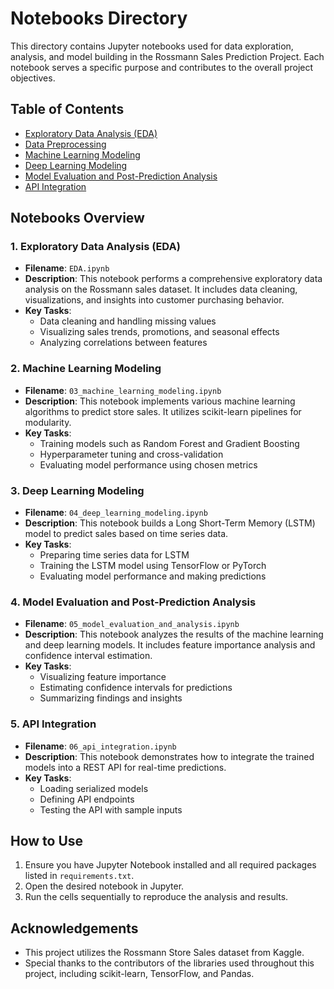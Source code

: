 # Notebooks Directory

This directory contains Jupyter notebooks used for data exploration, analysis, and model building in the Rossmann Sales Prediction Project. Each notebook serves a specific purpose and contributes to the overall project objectives.

## Table of Contents

- [Exploratory Data Analysis (EDA)](#exploratory-data-analysis-eda)
- [Data Preprocessing](#data-preprocessing)
- [Machine Learning Modeling](#machine-learning-modeling)
- [Deep Learning Modeling](#deep-learning-modeling)
- [Model Evaluation and Post-Prediction Analysis](#model-evaluation-and-post-prediction-analysis)
- [API Integration](#api-integration)

## Notebooks Overview

### 1. Exploratory Data Analysis (EDA)

- **Filename**: `EDA.ipynb`
- **Description**: This notebook performs a comprehensive exploratory data analysis on the Rossmann sales dataset. It includes data cleaning, visualizations, and insights into customer purchasing behavior.
- **Key Tasks**:
  - Data cleaning and handling missing values
  - Visualizing sales trends, promotions, and seasonal effects
  - Analyzing correlations between features


### 2. Machine Learning Modeling

- **Filename**: `03_machine_learning_modeling.ipynb`
- **Description**: This notebook implements various machine learning algorithms to predict store sales. It utilizes scikit-learn pipelines for modularity.
- **Key Tasks**:
  - Training models such as Random Forest and Gradient Boosting
  - Hyperparameter tuning and cross-validation
  - Evaluating model performance using chosen metrics

### 3. Deep Learning Modeling

- **Filename**: `04_deep_learning_modeling.ipynb`
- **Description**: This notebook builds a Long Short-Term Memory (LSTM) model to predict sales based on time series data.
- **Key Tasks**:
  - Preparing time series data for LSTM
  - Training the LSTM model using TensorFlow or PyTorch
  - Evaluating model performance and making predictions

### 4. Model Evaluation and Post-Prediction Analysis

- **Filename**: `05_model_evaluation_and_analysis.ipynb`
- **Description**: This notebook analyzes the results of the machine learning and deep learning models. It includes feature importance analysis and confidence interval estimation.
- **Key Tasks**:
  - Visualizing feature importance
  - Estimating confidence intervals for predictions
  - Summarizing findings and insights

### 5. API Integration

- **Filename**: `06_api_integration.ipynb`
- **Description**: This notebook demonstrates how to integrate the trained models into a REST API for real-time predictions.
- **Key Tasks**:
  - Loading serialized models
  - Defining API endpoints
  - Testing the API with sample inputs

## How to Use

1. Ensure you have Jupyter Notebook installed and all required packages listed in `requirements.txt`.
2. Open the desired notebook in Jupyter.
3. Run the cells sequentially to reproduce the analysis and results.

## Acknowledgements

- This project utilizes the Rossmann Store Sales dataset from Kaggle.
- Special thanks to the contributors of the libraries used throughout this project, including scikit-learn, TensorFlow, and Pandas.

